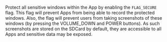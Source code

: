 
Protect all sensitive windows within the App by enabling the `FLAG_SECURE` flag. This flag will prevent Apps from being able to record the protected windows. Also, the flag will prevent users from taking screenshots of these windows (by pressing the VOLUME_DOWN and POWER buttons). As such screenshots are stored on the SDCard by default, they are accessible to all Apps and sensitive data may be exposed.
